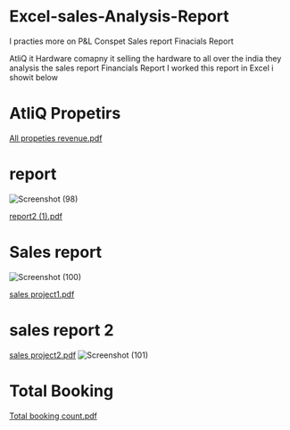 # Excel-sales-Analysis-Report

I practies more on 
P&L Conspet
Sales report
Finacials Report


AtliQ it Hardware comapny it selling the hardware to all over the india they analysis the sales report Financials Report
I worked this report in Excel i showit below 

# AtliQ Propetirs 

[All propeties revenue.pdf](https://github.com/praveenmvishwa/Excel-sales-Analysis-Report/files/11650359/All.propeties.revenue.pdf)

# report 

![Screenshot (98)](https://github.com/praveenmvishwa/Excel-sales-Analysis-Report/assets/97948603/d25b18a5-6a18-4ee7-9309-ce16dfbf8e1c)


[report2 (1).pdf](https://github.com/praveenmvishwa/Excel-sales-Analysis-Report/files/11650376/report2.1.pdf)

# Sales report

![Screenshot (100)](https://github.com/praveenmvishwa/Excel-sales-Analysis-Report/assets/97948603/9ea8b5c9-453d-4db5-aede-67528aa02293)


[sales project1.pdf](https://github.com/praveenmvishwa/Excel-sales-Analysis-Report/files/11650388/sales.project1.pdf)

# sales report 2
[sales project2.pdf](https://github.com/praveenmvishwa/Excel-sales-Analysis-Report/files/11650394/sales.project2.pdf)
![Screenshot (101)](https://github.com/praveenmvishwa/Excel-sales-Analysis-Report/assets/97948603/e27a00bc-0b43-4a92-8f24-757a69bf9a16)

# Total Booking
[Total booking count.pdf](https://github.com/praveenmvishwa/Excel-sales-Analysis-Report/files/11650400/Total.booking.count.pdf)

